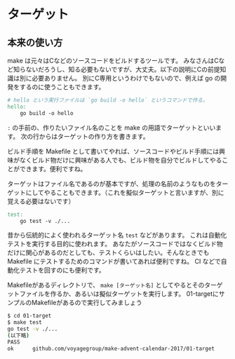 
# ターゲット

## 本来の使い方

make は元々はCなどのソースコードをビルドするツールです。
みなさんはCなど知らないだろうし、知る必要もないですが、大丈夫。以下の説明にCの前提知識は別に必要ありません。
別にC専用というわけでもないので、例えば go の開発をするのに使うこともできます。

```Makefile
# hello という実行ファイルは `go build -o hello` というコマンドで作る。
hello:
	go build -o hello
```

`:` の手前の、作りたいファイル名のことを make の用語でターゲットといいます。
次の行からはターゲットの作り方を書きます。

ビルド手順を Makefile として書いてやれば、ソースコードやビルド手順には興味がなくビルド物だけに興味がある人でも、ビルド物を自分でビルドしてやることができます。便利ですね。

ターゲットはファイル名であるのが基本ですが、処理の名前のようなものをターゲットにしてやることもできます。（これを擬似ターゲットと言いますが、別に覚える必要はないです）

```Makefile
test:
    go test -v ./...
```

昔から伝統的によく使われるターゲット名 `test` などがあります。
これは自動化テストを実行する目的に使われます。
あなたがソースコードではなくビルド物だけに関心があるのだとしても、テストくらいはしたい。そんなときでも Makefile にテストするためのコマンドが書いてあれば便利ですね。
CI などで自動化テストを回すのにも便利です。

Makefileがあるディレクトリで、 `make [ターゲット名]` としてやるとそのターゲットファイルを作るか、あるいは擬似ターゲットを実行します。
01-targetにサンプルのMakefileがあるので実行してみましょう

```bash
$ cd 01-target
$ make test
go test -v ./...
(以下略)
PASS
ok      github.com/voyagegroup/make-advent-calendar-2017/01-target      0.006s
```


